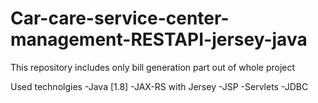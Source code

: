 # Car-care-service-center-management-RESTAPI-jersey-java

This repository includes only bill generation part out of whole project

Used technolgies
-Java [1.8]
-JAX-RS with Jersey
-JSP
-Servlets
-JDBC
